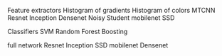 Feature extractors
Histogram of gradients
Histogram of colors
MTCNN
Resnet
Inception
Densenet
Noisy Student
mobilenet
SSD

Classifiers
SVM
Random Forest
Boosting

full network
Resnet
Inception
SSD
mobilenet
Densenet

